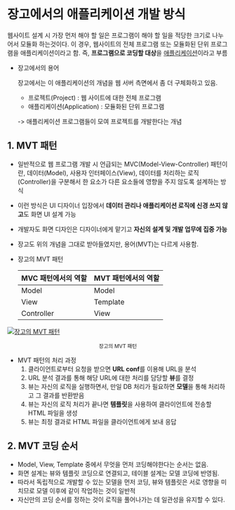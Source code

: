 # 장고에서의 애플리케이션 개발 방식

웹사이트 설계 시 가장 먼저 해야 할 일은 프로그램이 해야 할 일을 적당한 크기로 나누어서 모듈화 하는것이다. 이 경우, 웹사이트의 전체 프로그램 또는 모듈화된 단위 프로그램을 애플리케이션이라고 함. 즉, **프로그램으로 코딩할 대상**을 <u>애플리케이션</u>이라고 부름

* 장고에서의 용어

  장고에서는 이 애플리케이션의 개념을 웹 서버 측면에서 좀 더 구체화하고 있음.

  * 프로젝트(Project) : 웹 사이트에 대한 전체 프로그램
  * 애플리케이션(Application) : 모듈화된 단위 프로그램

  -> 애플리케이션 프로그램들이 모여 프로젝트를 개발한다는 개념



## 1. MVT 패턴

* 일반적으로 웹 프로그램 개발 시 언급되는 MVC(Model-View-Controller) 패턴이란, 데이터(Model), 사용자 인터페이스(View), 데이터를 처리하는 로직(Controller)을 구분해서 한 요소가 다른 요소들에 영향을 주지 않도록 설계하는 방식

* 이런 방식은 UI 디자이너 입장에서 **데이터 관리나 애플리케이션 로직에 신경 쓰지 않고**도 화면 UI 설계 가능

* 개발자도 화면 디자인은 디자이너에게 맡기고 **자신의 설계 및 개발 업무에 집중 가능**

* 장고도 위의 개념을 그대로 받아들였지만, 용어(MVT)는 다르게 사용함.

* 장고의 MVT 패턴

  | MVC 패턴에서의 역할 | MVT 패턴에서의 역할 |
  | ------------------- | ------------------- |
  | Model               | Model               |
  | View                | Template            |
  | Controller          | View                |

  

[![장고의 MVT 패턴](https://img1.daumcdn.net/thumb/R1280x0/?scode=mtistory2&fname=https%3A%2F%2Fblog.kakaocdn.net%2Fdn%2FpdQ3m%2FbtqwhTpC3gU%2FvXB2IGfXViX7cGFQgXjlR1%2Fimg.png)](https://butter-shower.tistory.com/49)

<center><small>장고의 MVT 패턴</small></center>

* MVT 패턴의 처리 과정
  1. 클라이언트로부터 요청을 받으면 **URL conf**를 이용해 URL을 분석
  2. URL 분석 결과를 통해 해당 URL에 대한 처리를 담당할 **뷰**를 결정
  3. 뷰는 자신의 로직을 실행하면서, 만일 DB 처리가 필요하면 **모델**을 통해 처리하고 그 결과를 반환받음
  4. 뷰는 자신의 로직 처리가 끝나면 **템플릿**을 사용하여 클라이언트에 전송할 HTML 파일을 생성
  5. 뷰는 최정 결과로 HTML 파일을 클라이언트에게 보내 응답



## 2. MVT 코딩 순서

* Model, View, Template 중에서 무엇을 먼저 코딩해야한다는 순서는 없음.
* 화면 설계는 뷰와 템플릿 코딩으로 연결되고, 테이블 설계는 모델 코딩에 반영됨.
* 따라서 독립적으로 개발할 수 있는 모델을 먼저 코딩, 뷰와 템플릿은 서로 영향을 미치므로 모델 이후에 같이 작업하는 것이 일반적
* 자신만의 코딩 순서를 정하는 것이 로직을 풀어나가는 데 일관성을 유지할 수 있다. 

